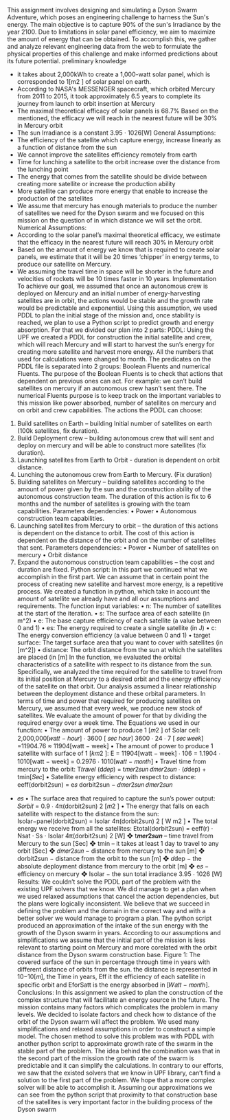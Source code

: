 This assignment involves designing and simulating a Dyson Swarm Adventure, which poses an 
engineering challenge to harness the Sun's energy.
The main objective is to capture 90% of the sun's Irradiance by the year 2100.
Due to limitations in solar panel efficiency, we aim to maximize the amount of energy that can be 
obtained. 
To accomplish this, we gather and analyze relevant engineering data from the web to formulate the 
physical properties of this challenge and make informed predictions about its future potential.
preliminary knowledge
- it takes about 2,000kWh to create a 1,000-watt solar panel, which is corresponded to 1[m2
]
of solar panel on earth.
- According to NASA's MESSENGER spacecraft, which orbited Mercury from 2011 to 2015, it 
took approximately 6.5 years to complete its journey from launch to orbit insertion at 
Mercury
- The maximal theoretical efficacy of solar panels is 68.7%
Based on the mentioned, the efficacy we will reach in the nearest future will be 30% in 
Mercury orbit
- The sun Irradiance is a constant 3.95 ⋅ 1026[W]
General Assumptions:
- The efficiency of the satellite which capture energy, increase linearly as a function of 
distance from the sun
- We cannot improve the satellites efficiency remotely from earth
- Time for lunching a satellite to the orbit increase over the distance from the lunching point
- The energy that comes from the satellite should be divide between creating more satellite or 
increase the production ability
- More satellite can produce more energy that enable to increase the production of the 
satellites
- We assume that mercury has enough materials to produce the number of satellites we need 
for the Dyson swarm and we focused on this mission on the question of in which distance 
we will set the orbit.
Numerical Assumptions:
- According to the solar panel’s maximal theoretical efficacy, we estimate that the efficacy in 
the nearest future will reach 30% in Mercury orbit
- Based on the amount of energy we know that is required to create solar panels, we estimate 
that it will be 20 times ‘chipper’ in energy terms, to produce our satellite on Mercury.
- We assuming the travel time in space will be shorter in the future and velocities of rockets 
will be 10 times faster in 10 years.
Implementation
To achieve our goal, we assumed that once an autonomous crew is deployed on Mercury and an 
initial number of energy-harvesting satellites are in orbit, the actions would be stable and the 
growth rate would be predictable and exponential. Using this assumption, we used PDDL to plan the 
initial stage of the mission and, once stability is reached, we plan to use a Python script to predict 
growth and energy absorption.
For that we divided our plan into 2 parts:
PDDL:
Using the UPF we created a PDDL for construction the initial satellite and crew, which will reach 
Mercury and will start to harvest the sun’s energy for creating more satellite and harvest more 
energy. All the numbers that used for calculations were changed to month.
The predicates on the PDDL file is separated into 2 groups: Boolean Fluents and numerical 
Fluents. The purpose of the Boolean Fluents is to check that actions that dependent on previous 
ones can act. For example: we can’t build satellites on mercury if an autonomous crew hasn’t 
sent there.
The numerical Fluents purpose is to keep track on the important variables to this mission like 
power absorbed, number of satellites on mercury and on orbit and crew capabilities.
The actions the PDDL can choose:
1. Build satellites on Earth – building Initial number of satellites on earth (100k satellites, fix 
duration).
2. Build Deployment crew – building autonomous crew that will sent and deploy on mercury 
and will be able to construct more satellites (fix duration).
3. Launching satellites from Earth to Orbit - duration is dependent on orbit distance.
4. Lunching the autonomous crew from Earth to Mercury. (Fix duration)
5. Building satellites on Mercury – building satellites according to the amount of power given
by the sun and the construction ability of the autonomous construction team.
The duration of this action is fix to 6 months and the number of satellites is growing with the 
team capabilities.
Parameters dependencies:
• Power
• Autonomous construction team capabilities.
6. Launching satellites from Mercury to orbit – the duration of this actions is dependent on the 
distance to orbit. The cost of this action is dependent on the distance of the orbit and on the 
number of satellites that sent.
Parameters dependencies: 
• Power
• Number of satellites on mercury
• Orbit distance
7. Expand the autonomous construction team capabilities – the cost and duration are fixed.
Python script:
In this part we continued what we accomplish in the first part.
We can assume that in certain point the process of creating new satellite and harvest more 
energy, is a repetitive process.
We created a function in python, which take in account the amount of satellite we already have 
and all our assumptions and requirements.
The function input variables:
• n: The number of satellites at the start of the iteration.
• s: The surface area of each satellite (in m^2)
• e: The base capture efficiency of each satellite (a value between 0 and 1)
• es: The energy required to create a single satellite (in J)
• c: The energy conversion efficiency (a value between 0 and 1)
• target surface: The target surface area that you want to cover with satellites (in [m^2])
• distance: The orbit distance from the sun at which the satellites are placed (in [m]
In the function, we evaluated the orbital characteristics of a satellite with respect to its distance 
from the sun. Specifically, we analyzed the time required for the satellite to travel from its initial 
position at Mercury to a desired orbit and the energy efficiency of the satellite on that orbit. Our 
analysis assumed a linear relationship between the deployment distance and these orbital 
parameters.
In terms of time and power that required for producing satellites on Mercury, we assumed that 
every week, we produce new stock of satellites.
We evaluate the amount of power for that by dividing the required energy over a week time.
The Equations we used in our function:
• The amount of power to produce 1 [𝑚2
] of Solar cell:
2,000,000[𝑤𝑎𝑡𝑡 − ℎ𝑜𝑢𝑟] ⋅
3600 [
𝑠𝑒𝑐
ℎ𝑜𝑢𝑟]
3600 ⋅ 24 ⋅ 7 [
𝑠𝑒𝑐
𝑤𝑒𝑒𝑘]
=11904.76 ≈ 11904[watt − week]
• The amount of power to produce 1 satellite with surface of 1 [𝑘𝑚2
]:
E = 11904[watt − week] ⋅ 106 = 1.1904 ⋅ 1010[watt − week]
= 0.2976 ⋅ 1010[𝑤𝑎𝑡𝑡 − 𝑚𝑜𝑛𝑡ℎ]
• Travel time from mercury to the orbit:
T𝑡𝑟𝑎𝑣𝑒𝑙 (d𝑑𝑒𝑝) =
t𝑚𝑒𝑟2𝑠𝑢𝑛
𝑑𝑚𝑒𝑟2𝑠𝑢𝑛
⋅ (𝑑dep) + tmin[𝑆𝑒𝑐]
• Satellite energy efficiency with respect to distance:
eeff(dorbit2sun) = e𝑠
dorbit2sun − 𝑑𝑚𝑒𝑟2𝑠𝑢𝑛
𝑑𝑚𝑒𝑟2𝑠𝑢𝑛
+ 𝑒𝑠
• The surface area that required to capture the sun’s power output:
𝑆𝑜𝑟𝑏𝑖𝑡 = 0.9 ⋅ 4π(dorbit2sun)
2
[𝑚2
]
• The energy that falls on each satellite with respect to the distance from the sun:
Isolar−panel(dorbit2sun) =
Isolar
4π(dorbit2sun)
2
[
W
m2
]
• The total energy we receive from all the satellites:
Etotal(dorbit2sun) =
eeff(r) ⋅ Nsat ⋅ Ss
⋅ Isolar
4π(dorbit2sun)
2
[W]
❖ t𝒎𝒆𝒓𝟐𝒔𝒖𝒏 – time travel from Mercury to the sun [Sec]
❖ tmin – it takes at least 1 day to travel to any orbit [Sec]
❖ 𝑑𝑚𝑒𝑟2𝑠𝑢𝑛 − distance from mercury to the sun [m]
❖ dorbit2sun − distance from the orbit to the sun [m]
❖ 𝑑dep − the absolute deployment distance from mercury to the orbit [m]
❖ e𝑠 − efficiency on mercury
❖ Isolar − the sun total irradiance 3.95 ⋅ 1026 [W]
Results:
We couldn’t solve the PDDL part of the problem with the existing UPF solvers that we know. 
We did manage to get a plan when we used relaxed assumptions that cancel the action 
dependencies, but the plans were logically inconsistent. We believe that we succeed in defining the 
problem and the domain in the correct way and with a better solver we would manage to program a 
plan.
The python script produced an approximation of the intake of the sun energy with the growth of the 
Dyson swarm in years. According to our assumptions and simplifications we assume that the initial
part of the mission is less relevant to starting point on Mercury and more corelated with the orbit 
distance from the Dyson swarm construction base.
Figure 1: The covered surface of the sun in percentage through time in years with different distance 
of orbits from the sun. the distance is represented in 10−10[𝑚], the Time in years, Eff it the 
efficiency of each satellite in specific orbit and EforSatt is the energy absorbed in [𝑊𝑎𝑡𝑡 − 𝑚𝑜𝑛𝑡ℎ].
Conclusions: In this assignment we asked to plan the construction of the complex structure that will 
facilitate an energy source in the future. The mission contains many factors which complicates the 
problem in many levels. We decided to isolate factors and check how to distance of the orbit of the 
Dyson swarm will affect the problem. We used many simplifications and relaxed assumptions in 
order to construct a simple model. The chosen method to solve this problem was with PDDL with 
another python script to approximate growth rate of the swarm in the stable part of the problem. 
The idea behind the combination was that in the second part of the mission the growth rate of the 
swarm is predictable and it can simplify the calculations. 
In contrary to our efforts, we saw that the existed solvers that we know in UPF library, can’t find a 
solution to the first part of the problem. We hope that a more complex solver will be able to 
accomplish it.
Assuming our approximations we can see from the python script that proximity to that construction 
base of the satellites is very important factor in the building process of the Dyson swarm
